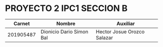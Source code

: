 # PROYECTO 2 IPC1 SECCION B
| Carnet      | Nombre      | Auxiliar|
| ----------- | ----------- |---------|
| 201905487   | Dionicio Dario Simon Bal |Hector Josue Orozco Salazar         |

